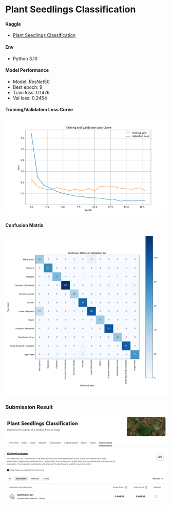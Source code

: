 # Plant Seedlings Classification

#### Kaggle
- [Plant Seedlings Classification](https://www.kaggle.com/competitions/plant-seedlings-classification/overview)

#### Env
- Python 3.10

#### Model Performance

- Model: ResNet50
- Best epoch: 9
- Train loss: 0.1476
- Val loss: 0.2454

#### Training/Validation Loss Curve

![Training/Validation Loss Curve](https://github.com/ordinary9843/plant-seedling-classification/blob/master/results/loss_curve.png?raw=true)

#### Confusion Matrix

![Confusion Matrix](https://github.com/ordinary9843/plant-seedling-classification/blob/master/results/confusion_matrix.png?raw=true)

### Submission Result

![Kaggle Submission Result](https://github.com/ordinary9843/plant-seedling-classification/blob/master/results/submission.png?raw=true)
